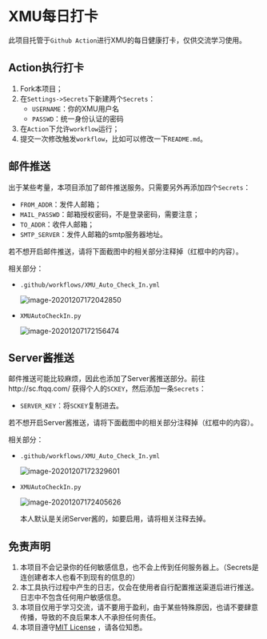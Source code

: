 # XMU每日打卡

此项目托管于``Github Action``进行XMU的每日健康打卡，仅供交流学习使用。

## Action执行打卡

1. Fork本项目；
2. 在`Settings->Secrets`下新建两个`Secrets`：
   + `USERNAME`：你的XMU用户名
   + `PASSWD`：统一身份认证的密码
3. 在`Action`下允许`workflow`运行；
4. 提交一次修改触发`workflow`，比如可以修改一下`README.md`。

## 邮件推送

出于某些考量，本项目添加了邮件推送服务。只需要另外再添加四个`Secrets`：

+ `FROM_ADDR`：发件人邮箱；
+ `MAIL_PASSWD`：邮箱授权密码，不是登录密码，需要注意；
+ `TO_ADDR`：收件人邮箱；
+ `SMTP_SERVER`：发件人邮箱的smtp服务器地址。

若不想开启邮件推送，请将下面截图中的相关部分注释掉（红框中的内容）。

相关部分：

+ `.github/workflows/XMU_Auto_Check_In.yml`

  ![image-20201207172042850](https://ljw-typora.oss-cn-shanghai.aliyuncs.com/mdImg/image-20201207172042850.png)

+ `XMUAutoCheckIn.py`

  ![image-20201207172156474](https://ljw-typora.oss-cn-shanghai.aliyuncs.com/mdImg/image-20201207172156474.png)

## Server酱推送

邮件推送可能比较麻烦，因此也添加了Server酱推送部分。前往http://sc.ftqq.com/ 获得个人的`SCKEY`，然后添加一条`Secrets`：

+ `SERVER_KEY`：将`SCKEY`复制进去。

若不想开启Server酱推送，请将下面截图中的相关部分注释掉（红框中的内容）。

相关部分：

+ `.github/workflows/XMU_Auto_Check_In.yml`

  ![image-20201207172329601](https://ljw-typora.oss-cn-shanghai.aliyuncs.com/mdImg/image-20201207172329601.png)

+ `XMUAutoCheckIn.py`

  ![image-20201207172405626](https://ljw-typora.oss-cn-shanghai.aliyuncs.com/mdImg/image-20201207172405626.png)

  本人默认是关闭Server酱的，如要启用，请将相关注释去掉。

## 免责声明

1. 本项目不会记录你的任何敏感信息，也不会上传到任何服务器上。（Secrets是连创建者本人也看不到现有的信息的）
2. 本工具执行过程中产生的日志，仅会在使用者自行配置推送渠道后进行推送。日志中不包含任何用户敏感信息。
3. 本项目仅用于学习交流，请不要用于盈利，由于某些特殊原因，也请不要肆意传播，导致的不良后果本人不承担任何责任。
4. 本项目遵守[MIT License](https://github.com/JunzhouLiu/BILIBILI-HELPER/blob/main/LICENSE) ，请各位知悉。
